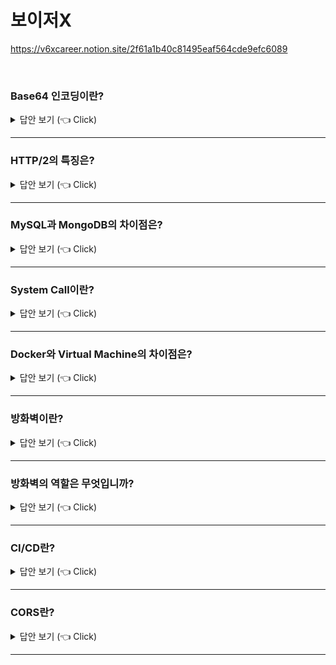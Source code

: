 # 보이저X
https://v6xcareer.notion.site/2f61a1b40c81495eaf564cde9efc6089

<br>


### Base64 인코딩이란?

<details>
   <summary> 답안 보기 (👈 Click)</summary>
[참고: https://base64.guru/]
   
+ Base64는 가장 인기 있는 binary-to-text 알고리즘으로서, 데이터를 일반 텍스트로 변환함으로써, <br> 
  다른 저장 매체간에 전송시 데이터 변조를 예방합니다. <br> 
  게다가, 이것은 종종 이진 데이터를 text 문서, 예를 들어 HTML, CSS, Javascript 혹은 XML 등에 삽입하는데 사용됩니다. <br> 
  알고리즘의 높은 인기를 감안할 때, Base64는 매우 잘 문서화되어 있고, 여러 프로그래밍 언어에 의해 지원되며, 여러 수정본을 낳았으며, <br> 
  자신만의 명세를 갖고 있습니다. <br> 
  그러나, 이상하게 들릴 수도 있지만, 이 알고리즘에 대한 공식 사이트는 존재하지 않습니다. <br> 
   
  Base64는 인코딩 알고리즘으로서, 어떤 문자든 라틴 문자, 숫자, +, /를 포함한 알파벳으로 변환해줍니다. <br> 
  이것으로 인해, 당신은 중국 문자, 이모티콘, 심지어는 이미지도 "읽을만한" 문자열로서 변환해, 어디서든 저장되거나 전송될 수 있습니다. <br> 
   
  왜 Base64가 발명되었는지 비유적으로 이해하기 위해서, 엘리스가 전화통화 도중 밥에게 이미지를 보내고 싶다고 가정해봅시다. <br> 
  첫번째 문제는 그녀가 이미지가 어떤지 간단하게 묘사할 수 없다는 점인데, 왜냐하면 밥은 정확한 복사본이 필요하기 때문입니다. <br> 
  이 경우 엘리스는 이미지를 이진 시스템으로 변환해서, 밥에게 이진 비트들을 전달하는데, <br>
  그 후에 그는 그것을 원본 이미지로 변환할 수 있습니다. <br>
   
  두 번째 문제는 전화 요금이 너무 비싸서, 각 바이트를 8자리 숫자로 전달하기에는 너무 시간이 오래 걸린다는 점입니다. <br> 
  비용을 낮추기 위해서, 엘리스와 밥은 특별한 알파벳을 이용해서 더 효율적인 데이터 교환 방법을 사용하는 것에 동의했는데, <br> 
  그것은 각 6비트마다 한 개의 문자로 대체하는 것입니다. <br>
   
  차이를 인식하기 위해서, 5x5 이미지를 이진 숫자로 변환한 것을 확인하라
  ```
   010001 110100 100101 000110 001110 000011 011101 100001 000000 010000 000000 000001 000000 001111 000000 000000 000000 001111 111100 000000 000000 000000 000000     000000 000000 000010 110000 000000 000000 000000 000000 000000 000000 010000 000000 000001 000000 000000 000000 000010 000000 100100 010000 000001 000000 000011 001011
  ``` 
  같은 이미지가 Base64 로 변환되면 다음과 같이 보입니다. 
  ```
   R0lGODdhAQABAPAAAP8AAAAAACwAAAAAAQABAAACAkQBADs
  ``` 
  내 생각에 차이점은 분명합니다. 당신이 빈 공간이나 padding 0을 이진 비트에서 삭제하더라도, Base64 문자열은 더 짧을 것입니다. <br>
  나는 각각의 그룹이 Base64 문자열의 각각의 문자에 대응된다는 것을 보이기 위해서 비트들을 그룹핑했습니다. <br> 
   
  엘리스와 밥의 스토리는 Base64알고리즘이 어떤 문제를 푸는지에 대한 사고 예시입니다. <br> 
  사실, 이것은 binary-to-text 인코딩이고, 
  데이터 전송 채널이나 저장 매체가 8비트 문자 인코딩을 다루지 못할 때, 이진 데이터를 출력 가능한 문자로 전환합니다.  <br> 
   
</details>


-----------------------

### HTTP/2의 특징은?

<details>
   <summary> 답안 보기 (👈 Click)</summary>
[참고: HTTP 완벽 가이드 p.287]
   
+    
</details>
 
-----------------------

### MySQL과 MongoDB의 차이점은?

<details>
   <summary> 답안 보기 (👈 Click)</summary>
[참고: ]
   
+    
</details>

-----------------------

### System Call이란?

<details>
   <summary> 답안 보기 (👈 Click)</summary>
[참고: 쉽게 배우는 운영체제 p.51] 

+ 시스템 호출은 커널이 자신을 보호하기 위해 만든 인터페이스입니다. <br> 
  커널은 사용자나 응용 프로그램으로부터 컴퓨터 자원을 보호하기 위해 자원에 직접 접근하는 것을 차단합니다. <br> 
  따라서 자원을 이용하려면 시스템 호출이라는 인터페이스를 이용하여 접근해야 합니다. <br> 
   
  그렇다면 자원에 직접 접근하는 것과 시스템 호출을 통해 접근하는 것은 어떤 차이가 있을까? <br> 
  이를 쉽게 이해할 수 있도록 커피를 마시고 싶을 때, 직접 만들어 먹는 경우와 <br>
  다른 사람에게 만들어달라고 부탁하는 경우를 생각해보자. <br> 
   
  (1) 직접 접근
  - 사용자가 직접 컴퓨터 자원에 접근하여 작업하는 방식으로, 사용자가 모든 것을 처리해야 합니다. <br> 
    [그림 1-21]에서 보듯이, 사용자는 커피와 설탕이 어디에 있는지, 커피 머신을 어떻게 작동해야 하는지 등을 모두 알아야 합니다. <br> 
    이 경우는 자기 입맛에 맞는 커필르 만들 수는 있지만, 사용자의 부주의로 커피머신을 망가뜨리거나 주변을 더럽힐 수도 있습니다. <br> 
    즉, 커피 머신을 보호하기 어렵다는 단점이 있습니다. <br> 
  (2) 시스템 호출을 통한 접근
  - 누군가에게 요청하여 작업의 결과만 받는 방식입니다. [그림 1-21]에서 보듯이 사용자는 어떤 커피머신을 쓰는지, 어떻게 커피를 만드는지 등을 <br>
    신경쓸 필요 없이 결과만 받으면 됩니다. 이 경우는 사용자의 오작동이나 악의에 의해 커피머신이 망가지는 일도 막을 수 있습니다. <br> 
    이와 마찬가지로 운영체제는 사용자나 응용 프로그램이 하드웨어에 직접 접근하지 못하도록 막음으로써 컴퓨터 자원을 보호합니다. <br> 
    그리고 대신 하드웨어와 같은 시스템 자원을 사용할 수 있도록 인터페이스를 제공하는데 이것이 바로 시스템 호출입니다. <br> 
   
  이번에는 응용 프로그램의 입장에서 시스템 호출을 살펴봅니다. <br> 
  어떤 응용 프로그램은 숫자 14를, 또 어떤 응용 프로그램은 숫자 21을 하드디스크에 저장하려 한다고 가정합니다. <br> 
  
  (1) 직접 접근
  - 두 응용 프로그램이 자기 마음에 드는 위치에 데이터를 저장하려 할 것입니다. 이 경우 다른 사람의 데이터를 지울 수도 있고, <br> 
    내 데이터가 다른 사람에 의해 지워질 수도 있습니다. <br> 
   
  (2) 시스템 호출을 통합 접근
  - 응용 프로그램이 직접 하드디스크에 데이터를 저장하지 않고, 커널이 제공하는 write() 함수를 사용하여 데이터를 저장해달라고 요청합니다. <br> 
    응용 프로그램은 데이터가 하드디스크의 어느 위치에 어떤 방식으로 저장되는지 알 수 없습니다. <br> 
    만약 자신이 저장한 데이터를 읽고 싶다면 read() 함수로 시스템 호출을 이용하면 가져오면 됩니다. <br> 
    시스템 호출을 이용하면 커널이 데이터를 가져오거나 저장하는 것을 전적으로 책임지기 때문에 <br> 
    컴퓨터 자원을 관리하기가 수월합니다. 
   
</details>


-----------------------


### Docker와 Virtual Machine의 차이점은?

<details>
   <summary> 답안 보기 (👈 Click)</summary>

+ 
</details>


-----------------------

### 방화벽이란?

<details>
   <summary> 답안 보기 (👈 Click)</summary>
[참고: https://ko.wikipedia.org/wiki/%EB%B0%A9%ED%99%94%EB%B2%BD_(%EB%84%A4%ED%8A%B8%EC%9B%8C%ED%82%B9)] 

+ 방화벽은 미리 정의도니 보안 규칙에 기반한, 들어오고 나가는 네트워크 트래픽을 모니터링하고 제어하는 네트워크 보안 시스템입니다. <br> 
  방화벽은 일반적으로 신뢰할 수 있는 내부 네트워크, 신뢰할 수 없는 외부 네트워크(ex) 인터넷) 간의 장벽을 구성합니다. <br> 
  서로 다른 네트워크를 지나는 데이터를 허용하거나 거부하거나 검열, 수정하는 하드웨어나 소프트웨어 장치입니다. <br>  
</details>


-----------------------

### 방화벽의 역할은 무엇입니까? 

<details>
   <summary> 답안 보기 (👈 Click)</summary>
[참고: https://ko.wikipedia.org/wiki/%EB%B0%A9%ED%99%94%EB%B2%BD_(%EB%84%A4%ED%8A%B8%EC%9B%8C%ED%82%B9)] 

+ 방화벽의 기본 역할은 신뢰 수준이 다른 네트워크 구간들 사이에 놓여서 신뢰 수준이 낮은 네트워크로부터 오는 해로운 트래픽이 <br> 
  신뢰 수준이 높은 네트워크로 오지 못하게 막는 것입니다 <br> 
  흔히 네트워크 관리자의 입장에서 높은 신뢰도를 갖는 구간은 내부 네트워크 구간이라 하고, <br> 
  낮은 신뢰도를 갖는 구간은 인터넷 구간 또는 외부 네트워크 구간이라고 합니다. <br> 
   
  이 밖에도 외부에 서비스를 제공하는 서버들을 위한 DMZ 구간이 있으며, 인터넷으로부터 내부 네트워크로의 침입을 막는 동시에 <br> 
  내부 네트워크에서 인터넷과 자유롭게 통신할 수 있도록 도와줍니다. <br> 
   
  대부분의 방화벽은 정책 기반의 방화벽이며, 다양한 수준의 정책으로 네트워크 간의 트래픽을 제어합니다. <br>
   
  - 일반 수준의 정책: 외부에서 내부로 전송되는 모든 트래픽을 차단하거나 허용합니다. <br>
  - 고급 수준의 정책: "외부의 경쟁회사.com으로부터 내부 서버 가짜정보.net으로 오는 길이 500바이트 이상의 http 트래픽을 허용하되 로그를 남긴다."와 같은 복잡한 정책 <br> 
</details>


-----------------------


### CI/CD란?

<details>
   <summary> 답안 보기 (👈 Click)</summary>

+ 
</details>


-----------------------


### CORS란?

<details>
   <summary> 답안 보기 (👈 Click)</summary>
   
+    
</details>

-----------------------
